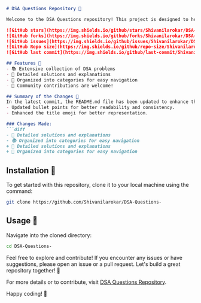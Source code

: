 ```markdown
# DSA Questions Repository 🤖

Welcome to the DSA Questions repository! This project is designed to help you sharpen your data structures and algorithms skills through a comprehensive collection of problems and solutions.

![GitHub stars](https://img.shields.io/github/stars/Shivanilarokar/DSA-Questions-?style=social) 
![GitHub forks](https://img.shields.io/github/forks/Shivanilarokar/DSA-Questions-?style=social) 
![GitHub issues](https://img.shields.io/github/issues/Shivanilarokar/DSA-Questions-) 
![GitHub Repo size](https://img.shields.io/github/repo-size/Shivanilarokar/DSA-Questions-) 
![GitHub last commit](https://img.shields.io/github/last-commit/Shivanilarokar/DSA-Questions-)

## Features 🌟
- 📚 Extensive collection of DSA problems
- 🤖 Detailed solutions and explanations
- 📖 Organized into categories for easy navigation
- 🙌 Community contributions are welcome!

## Summary of the Changes 📜
In the latest commit, the README.md file has been updated to enhance the clarity and presentation of the features available in this repository. The following changes were made:
- Updated bullet points for better readability and consistency.
- Enhanced the title emoji for better representation.

### Changes Made:
```diff
- 📖 Detailed solutions and explanations
- 📚 Organized into categories for easy navigation
+ 🤖 Detailed solutions and explanations
+ 📖 Organized into categories for easy navigation
```

## Installation 🚀
To get started with this repository, clone it to your local machine using the command:
```bash
git clone https://github.com/Shivanilarokar/DSA-Questions-
```

## Usage 📘
Navigate into the cloned directory:
```bash
cd DSA-Questions-
```

Feel free to explore and contribute! If you encounter any issues or have suggestions, please open an issue or a pull request. Let's build a great repository together! 🚀

For more details or to contribute, visit [DSA Questions Repository](https://github.com/Shivanilarokar/DSA-Questions-).

Happy coding! 🎉
```